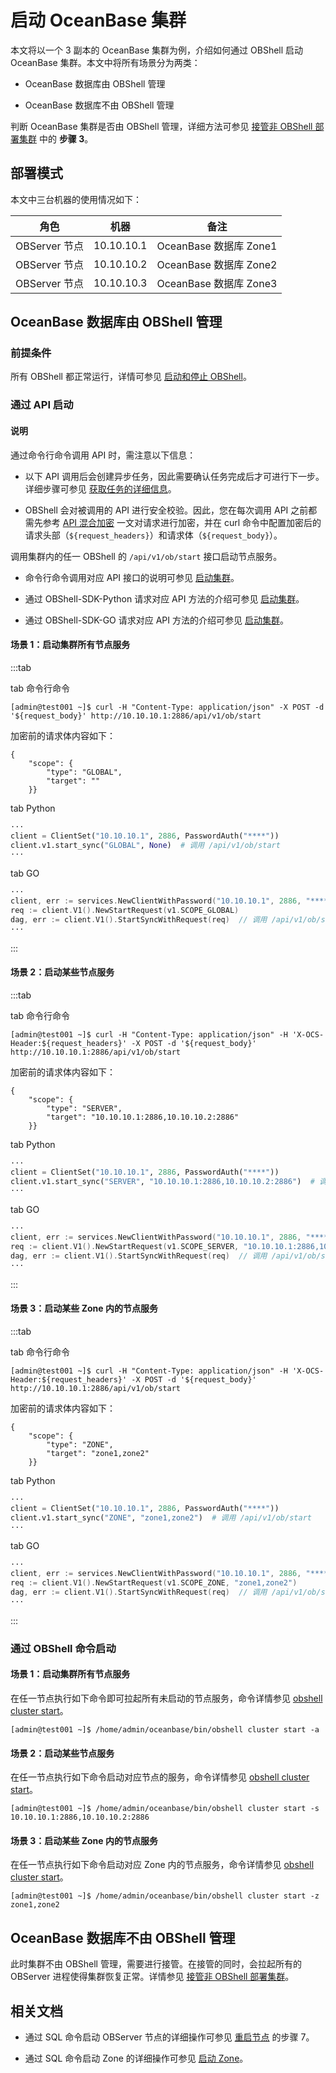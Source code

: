 # 启动 OceanBase 集群

本文将以一个 3 副本的 OceanBase 集群为例，介绍如何通过 OBShell 启动 OceanBase 集群。本文中将所有场景分为两类：

- OceanBase 数据库由 OBShell 管理

- OceanBase 数据库不由 OBShell 管理

判断 OceanBase 集群是否由 OBShell 管理，详细方法可参见 [接管非 OBShell 部署集群](300.take-over-non-obshell-deployed-clusters.md) 中的 **步骤 3**。

## 部署模式

本文中三台机器的使用情况如下：

| 角色 | 机器 | 备注 |
| --- | --- | --- |
| OBServer 节点 | 10.10.10.1 | OceanBase 数据库 Zone1 |
| OBServer 节点 | 10.10.10.2 | OceanBase 数据库 Zone2 |
| OBServer 节点 | 10.10.10.3 | OceanBase 数据库 Zone3 |

## OceanBase 数据库由 OBShell 管理

### 前提条件

所有 OBShell 都正常运行，详情可参见 [启动和停止 OBShell](100.start-stop-obshell.md)。

### 通过 API 启动

<main id="notice" type='explain'>
  <h4>说明</h4>
  <p>通过命令行命令调用 API 时，需注意以下信息：
  <ul>
  <li>
  <p>以下 API 调用后会创建异步任务，因此需要确认任务完成后才可进行下一步。详细步骤可参见 <a href='../400.obshell-api-reference/2000.get-dag-detail.md'>获取任务的详细信息</a>。</p>
  </li>
  <li>
  <p>OBShell 会对被调用的 API 进行安全校验。因此，您在每次调用 API 之前都需先参考 <a href='../400.obshell-api-reference/200.api-hybrid-encryption.md'>API 混合加密</a> 一文对请求进行加密，并在 curl 命令中配置加密后的请求头部（<code>${request_headers}</code>）和请求体（<code>${request_body}</code>）。</p>
  </li>
  </ul>
</main>

调用集群内的任一 OBShell 的 `/api/v1/ob/start` 接口启动节点服务。

- 命令行命令调用对应 API 接口的说明可参见 [启动集群](../400.obshell-api-reference/700.start-cluster.md)。

- 通过 OBShell-SDK-Python 请求对应 API 方法的介绍可参见 [启动集群](../500.obshell-sdk-reference/100.python/700.start-cluster-of-python.md)。

- 通过 OBShell-SDK-GO 请求对应 API 方法的介绍可参见 [启动集群](../500.obshell-sdk-reference/200.go/700.start-cluster-of-go.md)。

#### 场景 1：启动集群所有节点服务

:::tab

tab 命令行命令

```shell
[admin@test001 ~]$ curl -H "Content-Type: application/json" -X POST -d '${request_body}' http://10.10.10.1:2886/api/v1/ob/start
```

加密前的请求体内容如下：

```shell
{
    "scope": {
        "type": "GLOBAL",
        "target": ""
    }}
```

tab Python

```python
···
client = ClientSet("10.10.10.1", 2886, PasswordAuth("****"))
client.v1.start_sync("GLOBAL", None)  # 调用 /api/v1/ob/start
···
```

tab GO

```go
···
client, err := services.NewClientWithPassword("10.10.10.1", 2886, "****")
req := client.V1().NewStartRequest(v1.SCOPE_GLOBAL)
dag, err := client.V1().StartSyncWithRequest(req)  // 调用 /api/v1/ob/start
···
```

:::

#### 场景 2：启动某些节点服务

:::tab

tab 命令行命令

```shell
[admin@test001 ~]$ curl -H "Content-Type: application/json" -H 'X-OCS-Header:${request_headers}' -X POST -d '${request_body}' http://10.10.10.1:2886/api/v1/ob/start
```

加密前的请求体内容如下：

```shell
{
    "scope": {
        "type": "SERVER",
        "target": "10.10.10.1:2886,10.10.10.2:2886"
    }}
```

tab Python

```python
···
client = ClientSet("10.10.10.1", 2886, PasswordAuth("****"))
client.v1.start_sync("SERVER", "10.10.10.1:2886,10.10.10.2:2886")  # 调用 /api/v1/ob/start
···
```

tab GO

```go
···
client, err := services.NewClientWithPassword("10.10.10.1", 2886, "****")
req := client.V1().NewStartRequest(v1.SCOPE_SERVER, "10.10.10.1:2886,10.10.10.2:2886")
dag, err := client.V1().StartSyncWithRequest(req)  // 调用 /api/v1/ob/start
···
```

:::

#### 场景 3：启动某些 Zone 内的节点服务

:::tab

tab 命令行命令

```shell
[admin@test001 ~]$ curl -H "Content-Type: application/json" -H 'X-OCS-Header:${request_headers}' -X POST -d '${request_body}' http://10.10.10.1:2886/api/v1/ob/start
```

加密前的请求体内容如下：

```shell
{
    "scope": {
        "type": "ZONE",
        "target": "zone1,zone2"
    }}
```

tab Python

```python
···
client = ClientSet("10.10.10.1", 2886, PasswordAuth("****"))
client.v1.start_sync("ZONE", "zone1,zone2")  # 调用 /api/v1/ob/start
···
```

tab GO

```go
···
client, err := services.NewClientWithPassword("10.10.10.1", 2886, "****")
req := client.V1().NewStartRequest(v1.SCOPE_ZONE, "zone1,zone2")
dag, err := client.V1().StartSyncWithRequest(req)  // 调用 /api/v1/ob/start
···
```

:::

### 通过 OBShell 命令启动

#### 场景 1：启动集群所有节点服务

在任一节点执行如下命令即可拉起所有未启动的节点服务，命令详情参见 [obshell cluster start](../300.obshell-clients/200.cluster-commands.md)。

```shell
[admin@test001 ~]$ /home/admin/oceanbase/bin/obshell cluster start -a
```

#### 场景 2：启动某些节点服务

在任一节点执行如下命令启动对应节点的服务，命令详情参见 [obshell cluster start](../300.obshell-clients/200.cluster-commands.md)。

```shell
[admin@test001 ~]$ /home/admin/oceanbase/bin/obshell cluster start -s 10.10.10.1:2886,10.10.10.2:2886
```

#### 场景 3：启动某些 Zone 内的节点服务

在任一节点执行如下命令启动对应 Zone 内的节点服务，命令详情参见 [obshell cluster start](../300.obshell-clients/200.cluster-commands.md)。

```shell
[admin@test001 ~]$ /home/admin/oceanbase/bin/obshell cluster start -z zone1,zone2
```

## OceanBase 数据库不由 OBShell 管理

此时集群不由 OBShell 管理，需要进行接管。在接管的同时，会拉起所有的 OBServer 进程使得集群恢复正常。详情参见 [接管非 OBShell 部署集群](300.take-over-non-obshell-deployed-clusters.md)。

## 相关文档

- 通过 SQL 命令启动 OBServer 节点的详细操作可参见 [重启节点](../../../../../600.manage/100.cluster-management/300.common-cluster-operations/300.restart-a-node.md) 的步骤 7。

- 通过 SQL 命令启动 Zone 的详细操作可参见 [启动 Zone](../../../../../600.manage/100.cluster-management/300.common-cluster-operations/800.1.start-a-zone.md)。
